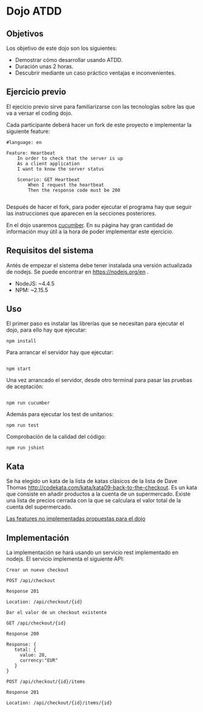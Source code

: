 # Dojo ATDD

## Objetivos

Los objetivo de este dojo son los siguientes:

* Demostrar cómo desarrollar usando ATDD.
* Duración unas 2 horas.
* Descubrir mediante un caso práctico ventajas e inconvenientes.

## Ejercicio previo

El ejecicio previo sirve para familiarizarse con las tecnologías sobre las que va a versar el coding dojo. 

Cada participante deberá hacer un fork de este proyecto e implementar la siguiente feature: 

```
#language: en

Feature: Heartbeat
    In order to check that the server is up
    As a client application
    I want to know the server status

    Scenario: GET Heartbeat
        When I request the heartbeat
        Then the response code must be 200
        
```

Después de hacer el fork, para poder ejecutar el programa hay que seguir las instrucciones que aparecen en la secciones posteriores.

En el dojo usaremos [cucumber](https://cucumber.io). En su página hay gran cantidad de información muy útil a la hora de poder implementar este ejercicio. 

## Requisitos del sistema

Antés de empezar el sistema debe tener instalada una versión actualizada de nodejs. Se puede encontrar en https://nodejs.org/en .

* NodeJS: ~4.4.5
* NPM: ~2.15.5

## Uso

El primer paso es instalar las librerías que se necesitan para ejecutar el dojo, para ello hay que ejecutar:

```
npm install

```

Para arrancar el servidor hay que ejecutar:

```

npm start

```

Una vez arrancado el servidor, desde otro terminal para pasar las pruebas de aceptación:

```

npm run cucumber

```

Además para ejecutar los test de unitarios:

```
npm run test

```

Comprobación de la calidad del código:

```
npm run jshint

```

## Kata

Se ha elegido un kata de la lista de katas clásicos de la lista de Dave Thomas http://codekata.com/kata/kata09-back-to-the-checkout. Es un kata que consiste en añadir productos a la cuenta de un supermercado. Existe una lista de precios cerrada con la que se calculara el valor total de la cuenta del supermercado.

[Las features no implementadas propuestas para el dojo](https://github.com/rai22474/dojoAtdd/wiki/Features-propuestas-para-el-dojo)


## Implementación

La implementación se hará usando un servicio rest implementado en nodejs. El servicio implementa el siguiente API:

```
Crear un nuevo checkout

POST /api/checkout

Response 201

Location: /api/checkout/{id}

```

```
Dar el valor de un checkout existente

GET /api/checkout/{id}

Response 200

Response: {
   total: {
     value: 20,
     currency:"EUR"
   }
}
```

```
POST /api/checkout/{id}/items

Response 201

Location: /api/checkout/{id}/items/{id}

```




